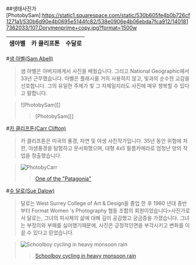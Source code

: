 ##생태사진가
[PhotobySam]:https://static1.squarespace.com/static/530b605fe4b0b726cf1271a1/530b6d90e4b0695e5144fc82/538e0906e4b06ebda7fca912/1401817362033/107.Dorymenprime+copy.jpg?format=1500w

[PhotobyCarr]: https://www.plumasarts.org/capitol/images/clifton/108-382-CHE.jpg
[One of the "Patagonia"]: http://www.carrclifton.com/patagonia/photos-pi_49.html

[Schoolboy cycling in heavy monsoon rain]:http://notanothercyclingforum.net/bikereader/BR%20pics/darlowpics/fullsize/2982.jpg

샘아벨 | 카 클리프톤 | 수달로
-----|---------|------
#[샘 아벨(Sam Abell)](http://samabell.com/biography/)
>샘 아벨은 아버지에게서 사진을 배웠습니다. 그리고 National Geographic에서 33년 근무했습니다. 아벨은 플래시를 거의 사용하지 않고, 빛과의 순수한 교감을 선호합니다. 그의 유일한 주제가 빛 그 자체일지라도 사진에 매우 행복할 수 있다고 말합니다.

>![PhotobySam][]
>>[PhotobySam][]

#[카 클리프톤(Carr Clifton)](https://en.wikipedia.org/wiki/Carr_Clifton)
>카 클리프톤은 미국의 풍경, 자연 및 야생 사진작가입니다. 35년 동안 위험에 처한, 야생풍경을 탐험하고 문서화했으며, 대형 4x5 필름카메라로 엄청난 양의 작업을 창출했습니다.

>![PhotobyCarr][]
>>[One of the "Patagonia"][]

#[수 달로(Sue Dalow)](https://en.wikipedia.org/wiki/Sue_Darlow)
>달로는 West Surrey College of Art & Design을 졸업 한 후 1980 년대 중반부터 Format Women 's Photography 협동 조합의 회원이었습니다>사진가로서 달로는, 그녀의 피사체의 삶에 대해 깊이 공감했고 궁금증을 가졌습니다. 그녀는 부정의와 부패를 싫어했기때문에, 사진은 긍정적인면을 부각시키고 변화를 이끌 수 있다고 믿었습니다.

>![Schoolboy cycling in heavy monsoon rain][]
>>[Schoolboy cycling in heavy monsoon rain][]
